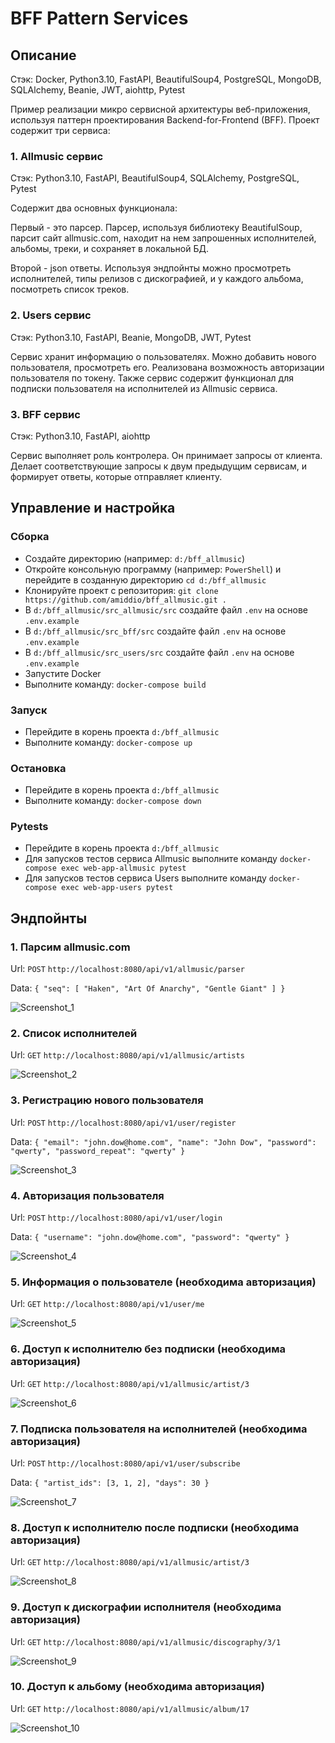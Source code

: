 # BFF Pattern Services

## Описание

Стэк: Docker, Python3.10, FastAPI, BeautifulSoup4, PostgreSQL, MongoDB, SQLAlchemy, Beanie, JWT, aiohttp, Pytest

Пример реализации микро сервисной архитектуры веб-приложения, используя паттерн проектирования Backend-for-Frontend (BFF).
Проект содержит три сервиса:

### 1. Allmusic сервис

Стэк: Python3.10, FastAPI, BeautifulSoup4, SQLAlchemy, PostgreSQL, Pytest

Содержит два основных функционала:

Первый - это парсер. Парсер, используя библиотеку BeautifulSoup, парсит сайт allmusic.com, находит на нем запрошенных исполнителей, альбомы, треки, и сохраняет в локальной БД.

Второй - json ответы. Используя эндпойнты можно просмотреть исполнителей, типы релизов с дискографией, и у каждого альбома, посмотреть список треков.

### 2. Users сервис

Стэк: Python3.10, FastAPI, Beanie, MongoDB, JWT, Pytest

Сервис хранит информацию о пользователях. Можно добавить нового пользователя, просмотреть его. Реализована возможность авторизации пользователя по токену. 
Также сервис содержит функционал для подписки пользователя на исполнителей из Allmusic сервиса.

### 3. BFF сервис

Стэк: Python3.10, FastAPI, aiohttp

Сервис выполняет роль контролера. Он принимает запросы от клиента. Делает соответствующие запросы к двум предыдущим сервисам, и формирует ответы, которые отправляет клиенту.

## Управление и настройка

### Сборка

* Создайте директорию (например: `d:/bff_allmusic`)
* Откройте консольную программу (например: `PowerShell`) и перейдите в созданную директорию `cd d:/bff_allmusic`
* Клонируйте проект с репозитория: `git clone https://github.com/amiddio/bff_allmusic.git .`
* В `d:/bff_allmusic/src_allmusic/src` создайте файл `.env` на основе `.env.example`
* В `d:/bff_allmusic/src_bff/src` создайте файл `.env` на основе `.env.example`
* В `d:/bff_allmusic/src_users/src` создайте файл `.env` на основе `.env.example`
* Запустите Docker
* Выполните команду: `docker-compose build`

### Запуск

* Перейдите в корень проекта `d:/bff_allmusic`
* Выполните команду: `docker-compose up`

### Остановка

* Перейдите в корень проекта `d:/bff_allmusic`
* Выполните команду: `docker-compose down`

### Pytests

* Перейдите в корень проекта `d:/bff_allmusic`
* Для запусков тестов сервиса Allmusic выполните команду `docker-compose exec web-app-allmusic pytest`
* Для запусков тестов сервиса Users выполните команду `docker-compose exec web-app-users pytest`

## Эндпойнты

### 1. Парсим allmusic.com

Url: `POST` `http://localhost:8080/api/v1/allmusic/parser`

Data: `{
    "seq": [
        "Haken", "Art Of Anarchy", "Gentle Giant"
    ]
}`

![Screenshot_1](/screenshots/Screenshot_1.png)

### 2. Список исполнителей

Url: `GET` `http://localhost:8080/api/v1/allmusic/artists`

![Screenshot_2](/screenshots/Screenshot_2.png)

### 3. Регистрацию нового пользователя

Url: `POST` `http://localhost:8080/api/v1/user/register`

Data: `{
    "email": "john.dow@home.com",
    "name": "John Dow",
    "password": "qwerty",
    "password_repeat": "qwerty"
}`

![Screenshot_3](/screenshots/Screenshot_3.png)

### 4. Авторизация пользователя

Url: `POST` `http://localhost:8080/api/v1/user/login`

Data: `{
    "username": "john.dow@home.com",
    "password": "qwerty"
}`

![Screenshot_4](/screenshots/Screenshot_4.png)

### 5. Информация о пользователе (необходима авторизация)

Url: `GET` `http://localhost:8080/api/v1/user/me`

![Screenshot_5](/screenshots/Screenshot_5.png)

### 6. Доступ к исполнителю без подписки (необходима авторизация)

Url: `GET` `http://localhost:8080/api/v1/allmusic/artist/3`

![Screenshot_6](/screenshots/Screenshot_6.png)

### 7. Подписка пользователя на исполнителей (необходима авторизация)

Url: `POST` `http://localhost:8080/api/v1/user/subscribe`

Data: `{
    "artist_ids": [3, 1, 2],
    "days": 30
}`

![Screenshot_7](/screenshots/Screenshot_7.png)

### 8. Доступ к исполнителю после подписки (необходима авторизация)

Url: `GET` `http://localhost:8080/api/v1/allmusic/artist/3`

![Screenshot_8](/screenshots/Screenshot_8.png)

### 9. Доступ к дискографии исполнителя (необходима авторизация)

Url: `GET` `http://localhost:8080/api/v1/allmusic/discography/3/1`

![Screenshot_9](/screenshots/Screenshot_9.png)

### 10. Доступ к альбому (необходима авторизация)

Url: `GET` `http://localhost:8080/api/v1/allmusic/album/17`

![Screenshot_10](/screenshots/Screenshot_10.png)
